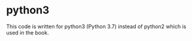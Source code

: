 # python3
This code is written for python3 (Python 3.7) instead of python2 which is used in the book.
